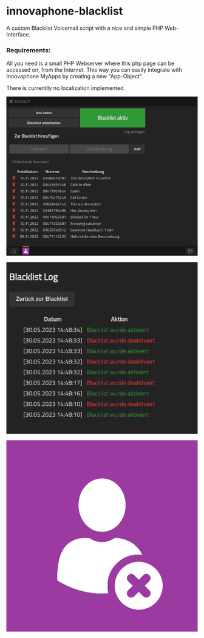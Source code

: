 # innovaphone-blacklist
A custom Blacklist Voicemail script with a nice and simple PHP Web-Interface.

### Requirements:
All you need is a small PHP Webserver where this php page can be accessed on, from the Internet.
This way you can easily integrate with Innovaphone MyApps by creating a new "App-Object".

There is currentlly no localization implemented.

![Blacklist Demo Screenshot](/assets/blacklist-demo.png?raw=true "Blacklist Demo Screenshot")

![Blacklist Log Demo Screenshot](/assets/blacklist-log-demo.png?raw=true "Blacklist Log Demo Screenshot")

![Custom MyApps Icon](/assets/Blacklist.png?raw=true "Custom MyApps Icon")
